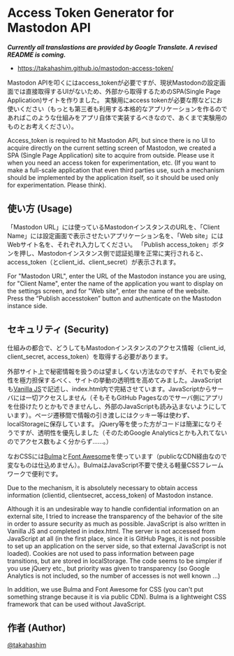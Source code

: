 # Access Token Generator for Mastodon API

***Currently all translastions are provided by Google Translate. A
revised README is coming.***

* https://takahashim.github.io/mastodon-access-token/

Mastodon APIを叩くにはaccess_tokenが必要ですが、現状Mastodonの設定画面では直接取得するUIがないため、外部から取得するためのSPA(Single Page Application)サイトを作りました。
実験用にaccess tokenが必要な際などにお使いください（もっとも第三者も利用する本格的なアプリケーションを作るのであればこのような仕組みをアプリ自体で実装するべきなので、あくまで実験用のものとお考えください）。

Access_token is required to hit Mastodon API, but since there is no UI
to acquire directly on the current setting screen of Mastodon, we
created a SPA (Single Page Application) site to acquire from outside.
Please use it when you need an access token for experimentation, etc. 
(If you want to make a full-scale application that even third parties
use, such a mechanism should be implemented by the application itself,
so it should be used only for experimentation. Please think).

## 使い方 (Usage)

「Mastodon URL」には使っているMastodonインスタンスのURLを、「Client Name」には設定画面で表示させたいアプリケーション名を、「Web site」にはWebサイト名を、それぞれ入力してください。
「Publish access_token」ボタンを押し、Mastodonインスタンス側で認証処理を正常に実行されると、access_token（とclient_id、client_secret）が表示されます。

For "Mastodon URL", enter the URL of the Mastodon instance you are
using, for "Client Name", enter the name of the application you want to
display on the settings screen, and for "Web site", enter the name of
the website. Press the “Publish accesstoken” button and authenticate on
the Mastodon instance side.

## セキュリティ (Security)

仕組みの都合で、どうしてもMastodonインスタンスのアクセス情報（client_id, client_secret, access_token）を取得する必要があります。

外部サイト上で秘密情報を扱うのは望ましくない方法なのですが、それでも安全性を極力担保するべく、サイトの挙動の透明性を高めてみました。JavaScriptも[Vanilla JS](http://vanilla-js.com/)で記述し、index.html内で完結させています。JavaScriptからサーバには一切アクセスしません（そもそもGitHub Pagesなのでサーバ側にアプリを仕掛けたりとかもできませんし、外部のJavaScriptも読み込まないようにしています）。ページ遷移間で情報の引き渡しにはクッキー等は使わず、localStorageに保存しています。
jQuery等を使った方がコードは簡潔になりそうですが、透明性を優先しました（そのためGoogle Analyticsとかも入れてないのでアクセス数もよく分からず……。）


なおCSSには[Bulma](http://bulma.io/)と[Font Awesome](http://fontawesome.io/)を使っています（publicなCDN経由なので変なものは仕込めません）。BulmaはJavaScript不要で使える軽量CSSフレームワークで便利です。

Due to the mechanism, it is absolutely necessary to obtain access
information (clientid, clientsecret, access_token) of Mastodon instance.

Although it is an undesirable way to handle confidential information on
an external site, I tried to increase the transparency of the behavior
of the site in order to assure security as much as possible. JavaScript
is also written in Vanilla JS and completed in index.html. The server is
not accessed from JavaScript at all (in the first place, since it is
GitHub Pages, it is not possible to set up an application on the server
side, so that external JavaScript is not loaded). Cookies are not used
to pass information between page transitions, but are stored in
localStorage. The code seems to be simpler if you use jQuery etc., but
priority was given to transparency (so Google Analytics is not included,
so the number of accesses is not well known ...)

In addition, we use Bulma and Font Awesome for CSS (you can't put
something strange because it is via public CDN). Bulma is a lightweight
CSS framework that can be used without JavaScript.

## 作者 (Author)

[@takahashim](https://mstdn.jp/takahashim)
